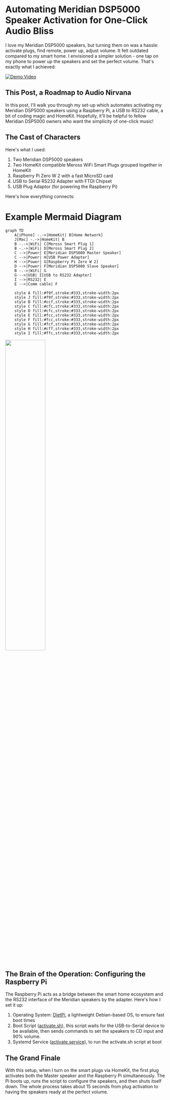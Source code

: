 # Automating Meridian DSP5000 Speaker Activation for One-Click Audio Bliss

I love my Meridian DSP5000 speakers, but turning them on was a hassle: activate plugs, find remote, power up, adjust volume. It felt outdated compared to my smart home. I envisioned a simpler solution - one tap on my phone to power up the speakers and set the perfect volume. That's exactly what I achieved:

[![Demo Video](https://github.com/henry-morris/meridian-maestro/assets/23333300/23c97096-f46a-4fb2-b7d2-0b4ad9895a36)](https://github.com/henry-morris/meridian-maestro/assets/23333300/23c97096-f46a-4fb2-b7d2-0b4ad9895a36)

## This Post, a Roadmap to Audio Nirvana

In this post, I'll walk you through my set-up which automates activating my Meridian DSP5000 speakers using a Raspberry Pi, a USB to RS232 cable, a bit of coding magic and HomeKit. Hopefully, it'll be helpful to fellow Meridian DSP5000 owners who want the simplicity of one-click music!

## The Cast of Characters

Here's what I used:

1. Two Meridian DSP5000 speakers
2. Two HomeKit compatible Meross WiFi Smart Plugs grouped together in HomeKit
3. Raspberry Pi Zero W 2 with a fast MicroSD card
4. USB to Serial RS232 Adapter with FTDI Chipset
5. USB Plug Adaptor (for powering the Raspberry Pi)

Here's how everything connects:

# Example Mermaid Diagram

```mermaid
graph TD
    A[iPhone] -.->|HomeKit| B[Home Network]
    J[Mac] -.->|HomeKit| B
    B -.->|WiFi| C[Meross Smart Plug 1]
    B -.->|WiFi| D[Meross Smart Plug 2]
    C -->|Power| E[Meridian DSP5000 Master Speaker]
    C -->|Power| H[USB Power Adapter]
    H -->|Power| G[Raspberry Pi Zero W 2]
    D -->|Power| F[Meridian DSP5000 Slave Speaker]
    B -.->|WiFi| G
    G -->|USB| I[USB to RS232 Adapter]
    I -->|RS232| E
    E -->|Comm cable| F

    style A fill:#f9f,stroke:#333,stroke-width:2px
    style J fill:#f9f,stroke:#333,stroke-width:2px
    style B fill:#ccf,stroke:#333,stroke-width:2px
    style C fill:#cfc,stroke:#333,stroke-width:2px
    style D fill:#cfc,stroke:#333,stroke-width:2px
    style E fill:#fcc,stroke:#333,stroke-width:2px
    style F fill:#fcc,stroke:#333,stroke-width:2px
    style G fill:#fcf,stroke:#333,stroke-width:2px
    style H fill:#cff,stroke:#333,stroke-width:2px
    style I fill:#ffc,stroke:#333,stroke-width:2px
```

<a href="https://github.com/henry-morris/meridian-maestro/assets/23333300/e5de70dd-60eb-40da-ae39-164f88d4d7e2"><img src="https://github.com/henry-morris/meridian-maestro/assets/23333300/e5de70dd-60eb-40da-ae39-164f88d4d7e2" width="50%"></a>

## The Brain of the Operation: Configuring the Raspberry Pi

The Raspberry Pi acts as a bridge between the smart home ecosystem and the RS232 interface of the Meridian speakers by the adapter. Here's how I set it up:

1. Operating System: [DietPi](https://dietpi.com), a lightweight Debian-based OS, to ensure fast boot times
2. Boot Script ([activate.sh](https://github.com/henry-morris/meridian-maestro/blob/main/activate.sh)), this script waits for the USB-to-Serial device to be available, then sends commands to set the speakers to CD input and 90% volume. 
3. Systemd Service ([activate.service](https://github.com/henry-morris/meridian-maestro/blob/main/activate.service)), to run the activate.sh script at boot

## The Grand Finale

With this setup, when I turn on the smart plugs via HomeKit, the first plug activates both the Master speaker and the Raspberry Pi simultaneously. The Pi boots up, runs the script to configure the speakers, and then shuts itself down. The whole process takes about 15 seconds from plug activation to having the speakers ready at the perfect volume.
